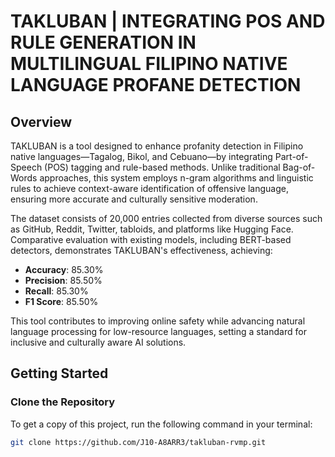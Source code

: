# TAKLUBAN | INTEGRATING POS AND RULE GENERATION IN MULTILINGUAL FILIPINO NATIVE LANGUAGE PROFANE DETECTION

## Overview
TAKLUBAN is a tool designed to enhance profanity detection in Filipino native languages—Tagalog, Bikol, and Cebuano—by integrating Part-of-Speech (POS) tagging and rule-based methods. Unlike traditional Bag-of-Words approaches, this system employs n-gram algorithms and linguistic rules to achieve context-aware identification of offensive language, ensuring more accurate and culturally sensitive moderation.

The dataset consists of 20,000 entries collected from diverse sources such as GitHub, Reddit, Twitter, tabloids, and platforms like Hugging Face. Comparative evaluation with existing models, including BERT-based detectors, demonstrates TAKLUBAN's effectiveness, achieving:

- **Accuracy**: 85.30%
- **Precision**: 85.50%
- **Recall**: 85.30%
- **F1 Score**: 85.50%

This tool contributes to improving online safety while advancing natural language processing for low-resource languages, setting a standard for inclusive and culturally aware AI solutions.

## Getting Started
### Clone the Repository
To get a copy of this project, run the following command in your terminal:
```bash
git clone https://github.com/J10-A8ARR3/takluban-rvmp.git

